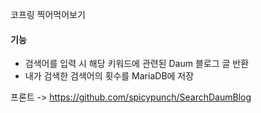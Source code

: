 코프링 찍어먹어보기

#### 기능
- 검색어를 입력 시 해당 키워드에 관련된 Daum 블로그 글 반환
- 내가 검색한 검색어의 횟수를 MariaDB에 저장
  
프론트 -> https://github.com/spicypunch/SearchDaumBlog
